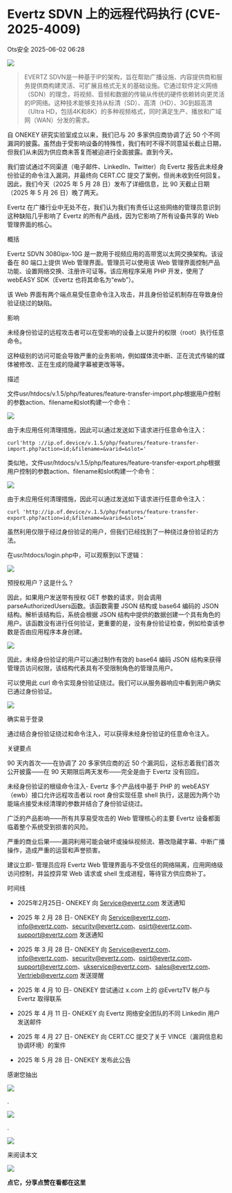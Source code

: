 #  Evertz SDVN 上的远程代码执行 (CVE-2025-4009)   
 Ots安全   2025-06-02 06:28  
  
![](https://mmbiz.qpic.cn/mmbiz_gif/bL2iaicTYdZn7gtxSFZlfuCW6AdQib8Q1onbR0U2h9icP1eRO6wH0AcyJmqZ7USD0uOYncCYIH7ZEE8IicAOPxyb9IA/640?wx_fmt=gif "")  
> EVERTZ SDVN是一种基于IP的架构，旨在帮助广播设施、内容提供商和服务提供商构建灵活、可扩展且格式无关的基础设施。它通过软件定义网络（SDN）的理念，将视频、音频和数据的传输从传统的硬件依赖转向更灵活的IP网络。这种技术能够支持从标清（SD）、高清（HD）、3G到超高清（Ultra HD，包括4K和8K）的多种视频格式，同时满足生产、播放和广域网（WAN）分发的需求。  
  
  
自 ONEKEY 研究实验室成立以来，我们已与 20 多家供应商协调了近 50 个不同漏洞的披露。虽然由于受影响设备的特殊性，我们有时不得不同意延长截止日期，但我们从未因为供应商未答复而被迫进行全面披露。直到今天。  
  
我们尝试通过不同渠道（电子邮件、LinkedIn、Twitter）向 Evertz 报告此未经身份验证的命令注入漏洞，并最终向 CERT.CC 提交了案例，但尚未收到任何回复。因此，我们今天（2025 年 5 月 28 日）发布了详细信息，比 90 天截止日期（2025 年 5 月 26 日）晚了两天。  
  
Evertz 在广播行业中无处不在，我们认为我们有责任让这些网络的管理员意识到这种缺陷几乎影响了 Evertz 的所有产品线，因为它影响了所有设备共享的 Web 管理界面的核心。  
  
概括  
  
Evertz SDVN 3080ipx-10G 是一款用于视频应用的高带宽以太网交换架构。该设备在 80 端口上提供 Web 管理界面。管理员可以使用该 Web 管理界面控制产品功能、设置网络交换、注册许可证等。该应用程序采用 PHP 开发，使用了 webEASY SDK（Evertz 也将其命名为“ewb”）。  
  
该 Web 界面有两个端点易受任意命令注入攻击，并且身份验证机制存在导致身份验证绕过的缺陷。  
  
影响  
  
未经身份验证的远程攻击者可以在受影响的设备上以提升的权限（root）执行任意命令。  
  
这种级别的访问可能会导致严重的业务影响，例如媒体流中断、正在流式传输的媒体被修改、正在生成的隐藏字幕被更改等等。  
  
描述  
  
文件usr/htdocs/v.1.5/php/features/feature-transfer-import.php根据用户控制的参数action、filename和slot构建一个命令：  
  
![](https://mmbiz.qpic.cn/sz_mmbiz_png/rWGOWg48taemVJjguRkiaBQ4HGr5Upv5xZbd7kVbtCdOSpvibkMrnbytMFajkLr3CJicMlQNAgq6pEMSUbw7gmpXQ/640?wx_fmt=png&from=appmsg "")  
  
由于未应用任何清理措施，因此可以通过发送如下请求进行任意命令注入：  
  
```
curl'http ://ip.of.device/v.1.5/php/features/feature-transfer-import.php?action=id;&filename=&varid=&slot='
```  
  
  
类似地，文件usr/htdocs/v.1.5/php/features/feature-transfer-export.php根据用户控制的参数action、filename和slot构建一个命令：  
  
![](https://mmbiz.qpic.cn/sz_mmbiz_png/rWGOWg48taemVJjguRkiaBQ4HGr5Upv5xQIrUOibMTsmkk3o9DDmk313ibmc5Xw2m7pHRTUwsZKJich8shC2MaJeeA/640?wx_fmt=png&from=appmsg "")  
  
由于未应用任何清理措施，因此可以通过发送如下请求进行任意命令注入：  
  
```
curl 'http://ip.of.device/v.1.5/php/features/feature-transfer-export.php?action=id;&filename=&varid=&slot='
```  
  
  
虽然利用仅限于经过身份验证的用户，但我们已经找到了一种绕过身份验证的方法。  
  
在usr/htdocs/login.php中，可以观察到以下逻辑：  
  
![](https://mmbiz.qpic.cn/sz_mmbiz_png/rWGOWg48taemVJjguRkiaBQ4HGr5Upv5xedNDseNhbkLtqbYUwZEEKXBAQtlFJMc4ulTJwJicpK7zk9VFTzLEgUg/640?wx_fmt=png&from=appmsg "")  
  
预授权用户？这是什么？  
  
因此，如果用户发送带有授权 GET 参数的请求，则会调用parseAuthorizedUsers函数。该函数需要 JSON 结构或 base64 编码的 JSON 结构。解析该结构后，系统会根据 JSON 结构中提供的数据创建一个具有角色的用户。该函数没有进行任何验证，更重要的是，没有身份验证检查，例如检查该参数是否由应用程序本身创建。  
  
![](https://mmbiz.qpic.cn/sz_mmbiz_png/rWGOWg48taemVJjguRkiaBQ4HGr5Upv5x2cG34XiakrPNP7h8Tdoric3ZFVyWkV6INUOibIOWOo4GI4rb6xiaAjH2iaw/640?wx_fmt=png&from=appmsg "")  
  
因此，未经身份验证的用户可以通过制作有效的 base64 编码 JSON 结构来获得管理员访问权限，该结构代表具有不受限制角色的管理员用户。  
  
可以使用此 curl 命令实现身份验证绕过。我们可以从服务器响应中看到用户确实已通过身份验证。  
  
![](https://mmbiz.qpic.cn/sz_mmbiz_png/rWGOWg48taemVJjguRkiaBQ4HGr5Upv5x9vPD9qzSOicpkt5qxOcofNx2HtD1wZiaslpQvDCwrsIy19R67FY43lvA/640?wx_fmt=png&from=appmsg "")  
  
确实易于登录  
  
通过结合身份验证绕过和命令注入，可以获得未经身份验证的任意命令注入。  
  
  
关键要点  
  
90 天内首次——在协调了 20 多家供应商的近 50 个漏洞后，这标志着我们首次公开披露——在 90 天期限后两天发布——完全是由于 Evertz 没有回应。  
  
未经身份验证的根级命令注入- Evertz 多个产品线中基于 PHP 的 webEASY（ewb）接口允许远程攻击者以 root 身份实现任意 shell 执行，这是因为两个功能端点接受未经清理的参数并结合了身份验证绕过。  
  
广泛的产品影响——所有共享易受攻击的 Web 管理核心的主要 Evertz 设备都面临着整个系统受到损害的风险。  
  
严重的商业后果——漏洞利用可能会破坏或操纵视频流、篡改隐藏字幕、中断广播操作，造成严重的运营和声誉损害。  
  
建议立即- 管理员应将 Evertz Web 管理界面与不受信任的网络隔离，应用网络级访问控制，并监控异常 Web 请求或 shell 生成进程，等待官方供应商补丁。  
  
  
时间线  
- 2025年2月25日- ONEKEY 向 Service@evertz.com 发送通知  
  
- 2025 年 2 月 28 日- ONEKEY 向 Service@evertz.com、info@evertz.com、security@evertz.com、psirt@evertz.com、support@evertz.com 发送通知  
  
- 2025 年 3 月 28 日- ONEKEY 向 Service@evertz.com、info@evertz.com、security@evertz.com、psirt@evertz.com、support@evertz.com、ukservice@evertz.com、sales@evertz.com、Vertrieb@evertz.com 发送提醒  
  
- 2025 年 4 月 10 日- ONEKEY 尝试通过 x.com 上的 @EvertzTV 帐户与 Evertz 取得联系  
  
- 2025 年 4 月 11 日- ONEKEY 向 Evertz 网络安全团队的不同 Linkedin 用户发送邮件  
  
- 2025 年 4 月 27 日- ONEKEY 向 CERT.CC 提交了关于 VINCE（漏洞信息和协调环境）的案件  
  
- 2025 年 5 月 28 日- ONEKEY 发布此公告  
  
感谢您抽出  
  
![](https://mmbiz.qpic.cn/mmbiz_gif/Ljib4So7yuWgdSBqOibtgiaYWjL4pkRXwycNnFvFYVgXoExRy0gqCkqvrAghf8KPXnwQaYq77HMsjcVka7kPcBDQw/640?wx_fmt=gif "")  
  
.  
  
![](https://mmbiz.qpic.cn/mmbiz_gif/Ljib4So7yuWgdSBqOibtgiaYWjL4pkRXwycd5KMTutPwNWA97H5MPISWXLTXp0ibK5LXCBAXX388gY0ibXhWOxoEKBA/640?wx_fmt=gif "")  
  
.  
  
![](https://mmbiz.qpic.cn/mmbiz_gif/Ljib4So7yuWgdSBqOibtgiaYWjL4pkRXwycU99fZEhvngeeAhFOvhTibttSplYbBpeeLZGgZt41El4icmrBibojkvLNw/640?wx_fmt=gif "")  
  
来阅读本文  
  
![](https://mmbiz.qpic.cn/mmbiz_gif/Ljib4So7yuWge7Mibiad1tV0iaF8zSD5gzicbxDmfZCEL7vuOevN97CwUoUM5MLeKWibWlibSMwbpJ28lVg1yj1rQflyQ/640?wx_fmt=gif "")  
  
**点它，分享点赞在看都在这里**  
  
  

